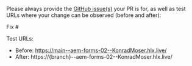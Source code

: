 Please always provide the [GitHub issue(s)](../issues) your PR is for, as well as test URLs where your change can be observed (before and after):

Fix #<gh-issue-id>

Test URLs:
- Before: https://main--aem-forms-02--KonradMoser.hlx.live/
- After: https://{branch}--aem-forms-02--KonradMoser.hlx.live/
